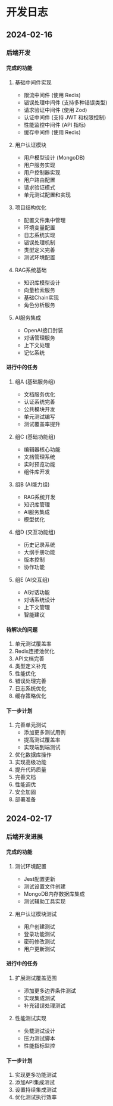 # 开发日志

## 2024-02-16

### 后端开发

#### 完成的功能
1. 基础中间件实现
   - 限流中间件 (使用 Redis)
   - 错误处理中间件 (支持多种错误类型)
   - 请求验证中间件 (使用 Zod)
   - 认证中间件 (支持 JWT 和权限控制)
   - 性能监控中间件 (API 指标)
   - 缓存中间件 (使用 Redis)

2. 用户认证模块
   - 用户模型设计 (MongoDB)
   - 用户服务实现
   - 用户控制器实现
   - 用户路由配置
   - 请求验证模式
   - 单元测试配置和实现

3. 项目结构优化
   - 配置文件集中管理
   - 环境变量配置
   - 日志系统实现
   - 错误处理机制
   - 类型定义完善
   - 测试环境配置

4. RAG系统基础
   - 知识库模型设计
   - 向量检索服务
   - 基础Chain实现
   - 角色分析服务

5. AI服务集成
   - OpenAI接口封装
   - 对话管理服务
   - 上下文处理
   - 记忆系统

#### 进行中的任务

1. 组A (基础服务组)
   - 文档服务优化
   - 认证系统完善
   - 公共模块开发
   - 单元测试编写
   - 测试覆盖率提升

2. 组C (基础功能组)
   - 编辑器核心功能
   - 文档管理系统
   - 实时预览功能
   - 组件库开发

3. 组B (AI能力组)
   - RAG系统开发
   - 知识库管理
   - AI服务集成
   - 模型优化

4. 组D (交互功能组)
   - 历史记录系统
   - 大纲手册功能
   - 版本控制
   - 协作功能

5. 组E (AI交互组)
   - AI对话功能
   - 对话系统设计
   - 上下文管理
   - 智能建议

#### 待解决的问题
1. 单元测试覆盖率
2. Redis连接池优化
3. API文档完善
4. 类型定义补充
5. 性能优化
6. 错误处理完善
7. 日志系统优化
8. 缓存策略优化

#### 下一步计划
1. 完善单元测试
   - 添加更多测试用例
   - 提高测试覆盖率
   - 实现端到端测试
2. 优化数据库操作
3. 实现高级功能
4. 提升代码质量
5. 完善文档
6. 性能调优
7. 安全加固
8. 部署准备 

## 2024-02-17

### 后端开发进展

#### 完成的功能
1. 测试环境配置
   - Jest配置更新
   - 测试设置文件创建
   - MongoDB内存数据库集成
   - 测试辅助工具实现

2. 用户认证模块测试
   - 用户创建测试
   - 登录功能测试
   - 密码修改测试
   - 用户更新测试

#### 进行中的任务
1. 扩展测试覆盖范围
   - 添加更多边界条件测试
   - 实现集成测试
   - 补充错误处理测试

2. 性能测试实现
   - 负载测试设计
   - 压力测试脚本
   - 性能指标监控

#### 下一步计划
1. 实现更多功能测试
2. 添加API集成测试
3. 设置持续集成测试
4. 优化测试执行效率 